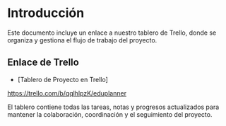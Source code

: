 # Introducción

Este documento incluye un enlace a nuestro tablero de Trello, donde se organiza y gestiona el flujo de trabajo del proyecto.

## Enlace de Trello

- [Tablero de Proyecto en Trello]

https://trello.com/b/qqlhlpzK/eduplanner

El tablero contiene todas las tareas, notas y progresos actualizados para mantener la colaboración, coordinación y el seguimiento del proyecto.
